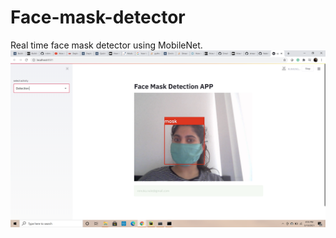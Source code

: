 # Face-mask-detector
Real time face mask detector using MobileNet.
![Screenshot](https://github.com/Nale123/Face-mask-detector/blob/main/image/img1.png)
